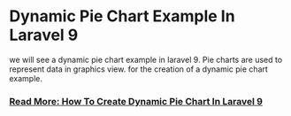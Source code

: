 # Dynamic Pie Chart Example In Laravel 9

we will see a dynamic pie chart example in laravel 9. Pie charts are used to represent data in graphics view. for the creation of a dynamic pie chart example.

### [Read More: How To Create Dynamic Pie Chart In Laravel 9](https://techsolutionstuff.com/post/dynamic-pie-chart-example-in-laravel-9)

